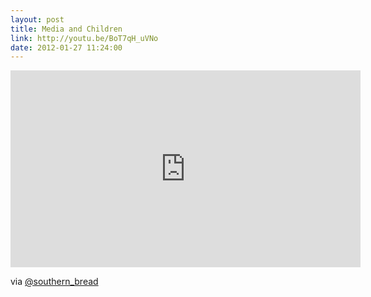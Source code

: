 ```yaml
---
layout: post
title: Media and Children
link: http://youtu.be/BoT7qH_uVNo
date: 2012-01-27 11:24:00
---
```


<iframe width="560" height="315" src="http://www.youtube-nocookie.com/embed/BoT7qH_uVNo?rel=0" frameborder="0" allowfullscreen></iframe>

via [@southern_bread](https://twitter.com/southern__bread/status/162939381118795778)
